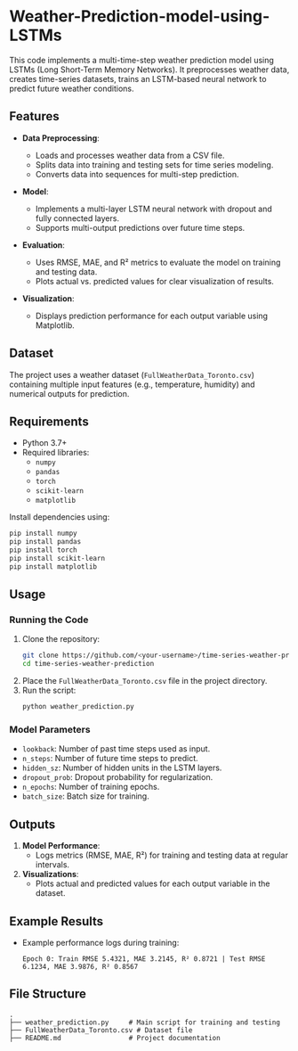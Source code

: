 # Weather-Prediction-model-using-LSTMs
This code implements a multi-time-step weather prediction model using LSTMs (Long Short-Term Memory Networks). It preprocesses weather data, creates time-series datasets, trains an LSTM-based neural network to predict future weather conditions.


## Features
- **Data Preprocessing**:
  - Loads and processes weather data from a CSV file.
  - Splits data into training and testing sets for time series modeling.
  - Converts data into sequences for multi-step prediction.

- **Model**:
  - Implements a multi-layer LSTM neural network with dropout and fully connected layers.
  - Supports multi-output predictions over future time steps.

- **Evaluation**:
  - Uses RMSE, MAE, and R² metrics to evaluate the model on training and testing data.
  - Plots actual vs. predicted values for clear visualization of results.

- **Visualization**:
  - Displays prediction performance for each output variable using Matplotlib.

## Dataset
The project uses a weather dataset (`FullWeatherData_Toronto.csv`) containing multiple input features (e.g., temperature, humidity) and numerical outputs for prediction.

## Requirements
- Python 3.7+
- Required libraries:
  - `numpy`
  - `pandas`
  - `torch`
  - `scikit-learn`
  - `matplotlib`

Install dependencies using:
```bash
pip install numpy
pip install pandas
pip install torch
pip install scikit-learn
pip install matplotlib
```

## Usage
### Running the Code
1. Clone the repository:
   ```bash
   git clone https://github.com/<your-username>/time-series-weather-prediction.git
   cd time-series-weather-prediction
   ```
2. Place the `FullWeatherData_Toronto.csv` file in the project directory.
3. Run the script:
   ```bash
   python weather_prediction.py
   ```

### Model Parameters
- `lookback`: Number of past time steps used as input.
- `n_steps`: Number of future time steps to predict.
- `hidden_sz`: Number of hidden units in the LSTM layers.
- `dropout_prob`: Dropout probability for regularization.
- `n_epochs`: Number of training epochs.
- `batch_size`: Batch size for training.

## Outputs
1. **Model Performance**:
   - Logs metrics (RMSE, MAE, R²) for training and testing data at regular intervals.
2. **Visualizations**:
   - Plots actual and predicted values for each output variable in the dataset.

## Example Results
- Example performance logs during training:
  ```
  Epoch 0: Train RMSE 5.4321, MAE 3.2145, R² 0.8721 | Test RMSE 6.1234, MAE 3.9876, R² 0.8567
  ```


## File Structure
```
.
├── weather_prediction.py     # Main script for training and testing
├── FullWeatherData_Toronto.csv # Dataset file
├── README.md                 # Project documentation
```
